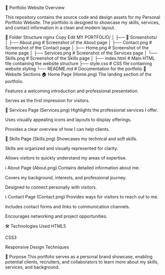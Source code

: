 📂 Portfolio Website Overview

This repository contains the source code and design assets for my Personal Portfolio Website. The portfolio is designed to showcase my skills, services, and contact information in a clean and modern layout.

📁 Folder Structure
nginx
Copy
Edit
MY PORTFOLIO/
│
├── 📂 Screenshots/
│   ├── About.png       # Screenshot of the About page
│   ├── Contact.png     # Screenshot of the Contact page
│   ├── Home.png        # Screenshot of the Home page
│   ├── Services.png    # Screenshot of the Services page
│   └── Skills.png      # Screenshot of the Skills page
│
├── index.html          # Main HTML file containing the website structure
├── style.css           # CSS file containing website styling
└── README.md           # Documentation for the portfolio
📜 Website Sections
🏠 Home Page (Home.png)
The landing section of the portfolio.

Features a welcoming introduction and professional presentation.

Serves as the first impression for visitors.

💼 Services Page (Services.png)
Highlights the professional services I offer.

Uses visually appealing icons and layouts to display offerings.

Provides a clear overview of how I can help clients.

🧠 Skills Page (Skills.png)
Showcases my technical and soft skills.

Skills are organized and visually represented for clarity.

Allows visitors to quickly understand my areas of expertise.

ℹ️ About Page (About.png)
Contains detailed information about me.

Covers my background, interests, and professional journey.

Designed to connect personally with visitors.

📞 Contact Page (Contact.png)
Provides ways for visitors to reach out to me.

Includes contact forms and links to communication channels.

Encourages networking and project opportunities.

🛠 Technologies Used
HTML5

CSS3

Responsive Design Techniques

📌 Purpose
This portfolio serves as a personal brand showcase, enabling potential clients, recruiters, and collaborators to learn more about my skills, services, and background.


